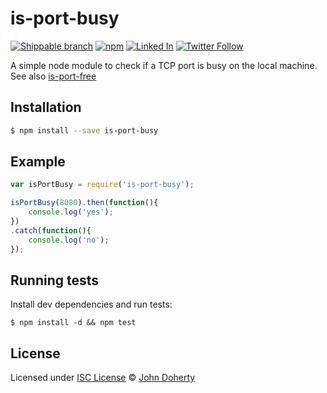 # is-port-busy

[![Shippable branch](https://img.shields.io/shippable/5818b23cffe90f0e00ac83de/master.svg)](https://app.shippable.com/projects/5818b23cffe90f0e00ac83de) [![npm](https://img.shields.io/npm/dt/is-port-busy.svg)](https://www.npmjs.com/package/is-port-busy) [![Linked In](https://img.shields.io/badge/Linked-In-blue.svg)](https://www.linkedin.com/in/john-i-doherty) [![Twitter Follow](https://img.shields.io/twitter/follow/CambridgeMVP.svg?style=social&label=Twitter&style=plastic)](https://twitter.com/CambridgeMVP)

A simple node module to check if a TCP port is busy on the local machine. See also [is-port-free](https://github.com/john-doherty/is-port-free)

## Installation

```bash
$ npm install --save is-port-busy
```

## Example

```js
var isPortBusy = require('is-port-busy');

isPortBusy(8080).then(function(){
    console.log('yes');
})
.catch(function(){
    console.log('no');
});
```

## Running tests

Install dev dependencies and run tests:

```
$ npm install -d && npm test
```

## License

Licensed under [ISC License](LICENSE) &copy; [John Doherty](https://twitter.com/CambridgeMVP)